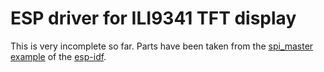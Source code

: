 # ESP driver for ILI9341 TFT display

This is very incomplete so far. Parts have been taken from the [spi_master example](https://github.com/espressif/esp-idf/blob/master/examples/peripherals/spi_master/main/spi_master_example_main.c) of the [esp-idf](https://github.com/espressif/esp-idf).
